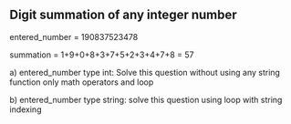 ## Digit summation of any integer number

entered_number = 190837523478

summation = 1+9+0+8+3+7+5+2+3+4+7+8
 = 57


a) entered_number type int: Solve this question without using any string function only math operators and loop

b) entered_number type string: solve this question using loop with string indexing


